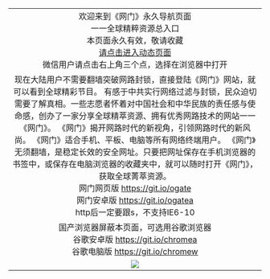 ﻿<table>
  <tr></tr>
  <!--tr><td colspan=2 align=center><img src="https://cloud.githubusercontent.com/assets/11880933/13434984/f430fae2-e012-11e5-814f-c2df1e82b247.jpg" /></td></tr-->
  <tr><td colspan=2 align=center>欢迎来到《网门》永久导航页面<br/>
    一一全球精粹资源总入口<br/>
    本页面永久有效，敬请收藏<br/>
    <a href="https://d27630xqgy7vda.cloudfront.net?from=github" target="_blank">请点击进入动态页面</a><br/>
    微信用户请点击右上角三个点，选择在浏览器中打开
    <!--br/><br/>海外直连网址 <a href="http://www.ogate.org/oGate.aspx?from=githubo" target="_blank">www.ogate.org</a-->
    <!--br>* IE6打开动态网址须在选项中勾选TLS 1.0-->
    </td>
  </tr>
  <tr>
    <td colspan=2 align=center>现在大陆用户不需要翻墙突破网路封锁，直接登陆《网门》网站，就可以看到全球精彩节目。
有感于中共实行网络过滤与封锁，民众迫切需要了解真相。一些志愿者怀着对中国社会和中华民族的责任感与使命感，创办了一家分享全球精萃资源、拥有优秀网路技术的网站一一《网门》。
《网门》揭开网路时代的新视角，引领网路时代的新风尚。
《网门》适合手机、平板、电脑等所有网络终端用户。
《网门》无须翻墙，是稳定长效的安全网址。只要把网址保存在手机浏览器的书签中，或保存在电脑浏览器的收藏夹中，就可以随时打开《网门》，获取全球菁萃资源。<br/>
      网门网页版
      <a href="https://github.com/ogate/ogate/blob/master/README.md?web" target="_blank">https://git.io/ogate</a><br>
      网门安卓版
      <a href="https://d27630xqgy7vda.cloudfront.net/ogUP.aspx?name=2A%2FoGate.apk">https://git.io/ogatea</a><br/>
      http后一定要跟s，不支持IE6-10
    </td>
  </tr>
  <tr>
    <td colspan=2 align=center>国产浏览器屏蔽本页面，可选用谷歌浏览器<br/>
      谷歌安卓版
      <a href="https://d27630xqgy7vda.cloudfront.net/ogUP.aspx?name=2A%2FChrome.apk">https://git.io/chromea</a><br/>
      谷歌电脑版
      <a href="https://d27630xqgy7vda.cloudfront.net/ogUP.aspx?name=2A%2FChrome.zip">https://git.io/chromew</a>
    </td>
  </tr>
  <tr>
    <td colspan=2 align=center><a href="https://d27630xqgy7vda.cloudfront.net?from=github" target="_blank"><img src="https://cloud.githubusercontent.com/assets/11880933/15631437/70d0a74e-259d-11e6-946f-6237b4b657bd.jpg" /></a></td> 
  </tr>
  <!--tr>
    <td colspan=2 align=center>可能失效的动态网址
    </td>
  </tr-->
</table>
